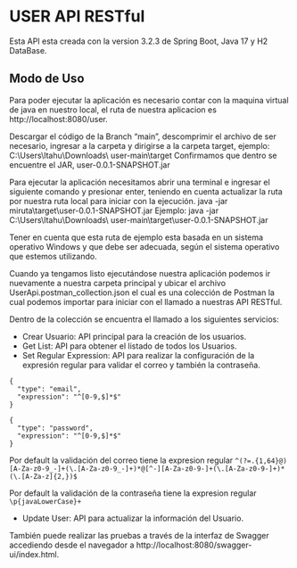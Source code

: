# USER API RESTful

Esta API esta creada con la version 3.2.3 de Spring Boot, Java 17 y H2 DataBase.

## Modo de Uso

Para poder ejecutar la aplicación es necesario contar con la maquina virtual de java en nuestro local, el ruta de nuestra aplicacion es http://localhost:8080/user.

Descargar el código de la Branch “main”, descomprimir el archivo de ser necesario, ingresar a la carpeta y dirigirse a la carpeta target, ejemplo:
C:\Users\ltahu\Downloads\ user-main\target
Confirmamos que dentro se encuentre el JAR, user-0.0.1-SNAPSHOT.jar

Para ejecutar la aplicación necesitamos abrir una terminal e ingresar el siguiente comando y presionar enter, teniendo en cuenta actualizar la ruta por nuestra ruta local para iniciar con la ejecución.
java -jar miruta\target\user-0.0.1-SNAPSHOT.jar
Ejemplo: java -jar C:\Users\ltahu\Downloads\ user-main\target\user-0.0.1-SNAPSHOT.jar

Tener en cuenta que esta ruta de ejemplo esta basada en un sistema operativo Windows y que debe ser adecuada, según el sistema operativo que estemos utilizando.

Cuando ya tengamos listo ejecutándose nuestra aplicación podemos ir nuevamente a nuestra carpeta principal y ubicar el archivo UserApi.postman_collection.json el cual es una colección de Postman la cual podemos importar para iniciar con el llamado a nuestras API RESTful.

Dentro de la colección se encuentra el llamado a los siguientes servicios:
+	Crear Usuario: API principal para la creación de los usuarios.
+	Get List: API para obtener el listado de todos los Usuarios.
+	Set Regular Expression: API para realizar la configuración de la expresión regular para validar el correo y también la contraseña.
```
{
  "type": "email",
  "expression": "^[0-9,$]*$"
}
```
```
{
  "type": "password",
  "expression": "^[0-9,$]*$"
}
```

Por default la validación del correo tiene la expresion regular ``` ^(?=.{1,64}@)[A-Za-z0-9_-]+(\.[A-Za-z0-9_-]+)*@[^-][A-Za-z0-9-]+(\.[A-Za-z0-9-]+)*(\.[A-Za-z]{2,})$ ```

Por default la validación de la contraseña tiene la expresion regular ``` \p{javaLowerCase}+ ```

+	Update User: API para actualizar la información del Usuario.

También puede realizar las pruebas a través de la interfaz de Swagger accediendo desde el navegador a http://localhost:8080/swagger-ui/index.html.